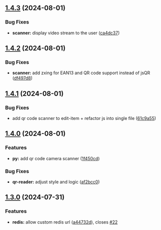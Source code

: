 ## [1.4.3](https://github.com/l4rm4nd/VoucherVault/compare/v1.4.2...v1.4.3) (2024-08-01)


### Bug Fixes

* **scanner:** display video stream to the user ([ca4dc37](https://github.com/l4rm4nd/VoucherVault/commit/ca4dc3740edd0380d26d35c93ef4518932a5d9fb))

## [1.4.2](https://github.com/l4rm4nd/VoucherVault/compare/v1.4.1...v1.4.2) (2024-08-01)


### Bug Fixes

* **scanner:** add zxing for EAN13 and QR code support instead of jsQR ([df497d8](https://github.com/l4rm4nd/VoucherVault/commit/df497d8bc70d17326ad75dd9abe5e8788ab3167b))

## [1.4.1](https://github.com/l4rm4nd/VoucherVault/compare/v1.4.0...v1.4.1) (2024-08-01)


### Bug Fixes

* add qr code scanner to edit-item + refactor js into single file ([61c9a55](https://github.com/l4rm4nd/VoucherVault/commit/61c9a5548049210c7ad04a65c66d93326efe2ed4))

## [1.4.0](https://github.com/l4rm4nd/VoucherVault/compare/v1.3.0...v1.4.0) (2024-08-01)


### Features

* **py:** add qr code camera scanner ([1f450cd](https://github.com/l4rm4nd/VoucherVault/commit/1f450cd3f19a5b1cf8b5bc48c54404b4f5d5ca63))


### Bug Fixes

* **qr-reader:** adjust style and logic ([af2bcc0](https://github.com/l4rm4nd/VoucherVault/commit/af2bcc08219dc3e6152e87a3c6190a3313690f21))

## [1.3.0](https://github.com/l4rm4nd/VoucherVault/compare/v1.2.1...v1.3.0) (2024-07-31)


### Features

* **redis:** allow custom redis url ([a44732d](https://github.com/l4rm4nd/VoucherVault/commit/a44732d9a6828b2efae8dec9b41b1ecbdc980ccc)), closes [#22](https://github.com/l4rm4nd/VoucherVault/issues/22)

